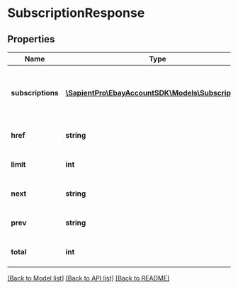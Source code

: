 # SubscriptionResponse

## Properties
| Name              | Type                                                                    | Description                                                   | Notes      |
|-------------------|-------------------------------------------------------------------------|---------------------------------------------------------------|------------|
| **subscriptions** | [**\SapientPro\EbayAccountSDK\Models\Subscription[]**](Subscription.md) | An array of subscriptions associated with the seller account. |            |
| **href**          | **string**                                                              | &lt;i&gt;This field is for future use.&lt;/i&gt;              | [optional] |
| **limit**         | **int**                                                                 | &lt;i&gt;This field is for future use.&lt;/i&gt;              | [optional] |
| **next**          | **string**                                                              | &lt;i&gt;This field is for future use.&lt;/i&gt;              | [optional] |
| **prev**          | **string**                                                              | &lt;i&gt;This field is for future use.&lt;/i&gt;              | [optional] |
| **total**         | **int**                                                                 | &lt;i&gt;This field is for future use.&lt;/i&gt;              | [optional] |

[[Back to Model list]](../../README.md#documentation-for-models) [[Back to API list]](../../README.md#documentation-for-api-endpoints) [[Back to README]](../../README.md)
